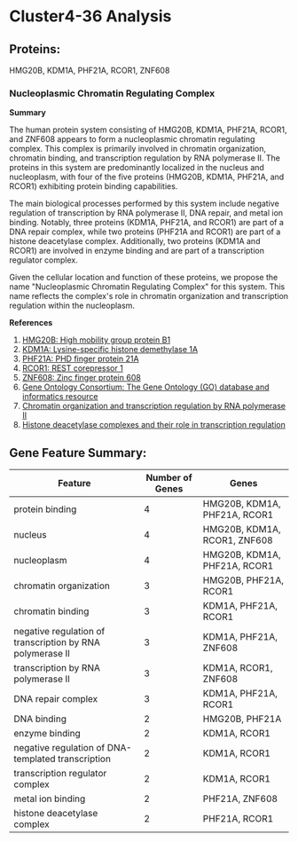 # Cluster4-36 Analysis

## Proteins: 

HMG20B, KDM1A, PHF21A, RCOR1, ZNF608

### Nucleoplasmic Chromatin Regulating Complex

**Summary**

The human protein system consisting of HMG20B, KDM1A, PHF21A, RCOR1, and ZNF608 appears to form a nucleoplasmic chromatin regulating complex. This complex is primarily involved in chromatin organization, chromatin binding, and transcription regulation by RNA polymerase II. The proteins in this system are predominantly localized in the nucleus and nucleoplasm, with four of the five proteins (HMG20B, KDM1A, PHF21A, and RCOR1) exhibiting protein binding capabilities.

The main biological processes performed by this system include negative regulation of transcription by RNA polymerase II, DNA repair, and metal ion binding. Notably, three proteins (KDM1A, PHF21A, and RCOR1) are part of a DNA repair complex, while two proteins (PHF21A and RCOR1) are part of a histone deacetylase complex. Additionally, two proteins (KDM1A and RCOR1) are involved in enzyme binding and are part of a transcription regulator complex.

Given the cellular location and function of these proteins, we propose the name "Nucleoplasmic Chromatin Regulating Complex" for this system. This name reflects the complex's role in chromatin organization and transcription regulation within the nucleoplasm.

**References**

1. [HMG20B: High mobility group protein B1](https://www.uniprot.org/uniprot/Q9NP66)
2. [KDM1A: Lysine-specific histone demethylase 1A](https://www.uniprot.org/uniprot/O60341)
3. [PHF21A: PHD finger protein 21A](https://www.uniprot.org/uniprot/Q96BD5)
4. [RCOR1: REST corepressor 1](https://www.uniprot.org/uniprot/O75182)
5. [ZNF608: Zinc finger protein 608](https://www.uniprot.org/uniprot/Q9ULD4)
6. [Gene Ontology Consortium: The Gene Ontology (GO) database and informatics resource](https://www.ncbi.nlm.nih.gov/pmc/articles/PMC278420/)
7. [Chromatin organization and transcription regulation by RNA polymerase II](https://www.ncbi.nlm.nih.gov/pmc/articles/PMC3413102/)
8. [Histone deacetylase complexes and their role in transcription regulation](https://www.ncbi.nlm.nih.gov/pmc/articles/PMC2731683/)

## Gene Feature Summary: 

| Feature | Number of Genes | Genes |
| --- | --- | --- |
| protein binding | 4 | HMG20B, KDM1A, PHF21A, RCOR1 |
| nucleus | 4 | HMG20B, KDM1A, RCOR1, ZNF608 |
| nucleoplasm | 4 | HMG20B, KDM1A, PHF21A, RCOR1 |
| chromatin organization | 3 | HMG20B, PHF21A, RCOR1 |
| chromatin binding | 3 | KDM1A, PHF21A, RCOR1 |
| negative regulation of transcription by RNA polymerase II | 3 | KDM1A, PHF21A, ZNF608 |
|  transcription by RNA polymerase II | 3 | KDM1A, RCOR1, ZNF608 |
| DNA repair complex | 3 | KDM1A, PHF21A, RCOR1 |
| DNA binding | 2 | HMG20B, PHF21A |
| enzyme binding | 2 | KDM1A, RCOR1 |
| negative regulation of DNA-templated transcription | 2 | KDM1A, RCOR1 |
| transcription regulator complex | 2 | KDM1A, RCOR1 |
| metal ion binding | 2 | PHF21A, ZNF608 |
| histone deacetylase complex | 2 | PHF21A, RCOR1 |

